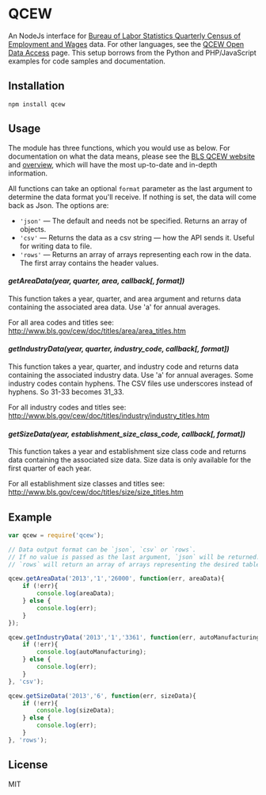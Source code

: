 QCEW
===

An NodeJs interface for [Bureau of Labor Statistics Quarterly Census of Employment and Wages](http://www.bls.gov/cew/home.htm) data. For other languages, see the [QCEW Open Data Access](http://www.bls.gov/cew/doc/access/data_access_examples.htm) page. This setup borrows from the Python and PHP/JavaScript examples for code samples and documentation.

## Installation

````
npm install qcew
````

## Usage

The module has three functions, which you would use as below. For documentation on what the data means, please see the [BLS QCEW website](http://www.bls.gov/cew/home.htm) and [overview](http://www.bls.gov/cew/cewover.htm), which will have the most up-to-date and in-depth information.

All functions can take an optional `format` parameter as the last argument to determine the data format you'll receive. If nothing is set, the data will come back as Json. The options are:

* `'json'` — The default and needs not be specified. Returns an array of objects. 
* `'csv'` — Returns the data as a csv string — how the API sends it. Useful for writing data to file.
* `'rows'` — Returns an array of arrays representing each row in the data. The first array contains the header values.

#### *getAreaData(year, quarter, area, callback[, format])* 

This function takes a year, quarter, and area argument and returns data containing the associated area data. Use 'a' for annual averages. 

For all area codes and titles see: <http://www.bls.gov/cew/doc/titles/area/area_titles.htm>

#### *getIndustryData(year, quarter, industry_code, callback[, format])*

This function takes a year, quarter, and industry code and returns data containing the associated industry data. Use 'a' for annual averages. Some industry codes contain hyphens. The CSV files use underscores instead of hyphens. So 31-33 becomes 31_33. 

For all industry codes and titles see: <http://www.bls.gov/cew/doc/titles/industry/industry_titles.htm>

#### *getSizeData(year, establishment_size_class_code, callback[, format])*

This function takes a year and establishment size class code and returns data containing the associated size data. Size data is only available for the first quarter of each year.

For all establishment size classes and titles see: <http://www.bls.gov/cew/doc/titles/size/size_titles.htm>

## Example

````js
var qcew = require('qcew');

// Data output format can be `json`, `csv` or `rows`. 
// If no value is passed as the last argument, `json` will be returned.
// `rows` will return an array of arrays representing the desired table.

qcew.getAreaData('2013','1','26000', function(err, areaData){
	if (!err){
		console.log(areaData);
	} else {
		console.log(err);
	}
});

qcew.getIndustryData('2013','1','3361', function(err, autoManufacturing){
	if (!err){
		console.log(autoManufacturing);
	} else {
		console.log(err);
	}
}, 'csv');

qcew.getSizeData('2013','6', function(err, sizeData){
	if (!err){
		console.log(sizeData);
	} else {
		console.log(err);
	}
}, 'rows');
````

## License

MIT